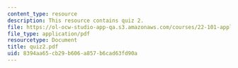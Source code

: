 ```yaml
---
content_type: resource
description: This resource contains quiz 2.
file: https://ol-ocw-studio-app-qa.s3.amazonaws.com/courses/22-101-applied-nuclear-physics-fall-2006/8394aa65cb29b606a857b6cad63fd90a_quiz2.pdf
file_type: application/pdf
resourcetype: Document
title: quiz2.pdf
uid: 8394aa65-cb29-b606-a857-b6cad63fd90a
---
```

